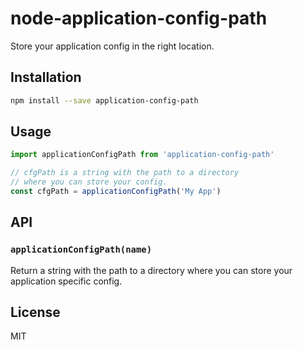 # node-application-config-path

Store your application config in the right location.

## Installation

```bash
npm install --save application-config-path
```

## Usage

```javascript
import applicationConfigPath from 'application-config-path'

// cfgPath is a string with the path to a directory
// where you can store your config.
const cfgPath = applicationConfigPath('My App')
```

## API

### `applicationConfigPath(name)`

Return a string with the path to a directory where you can store your application specific config.

## License

MIT
